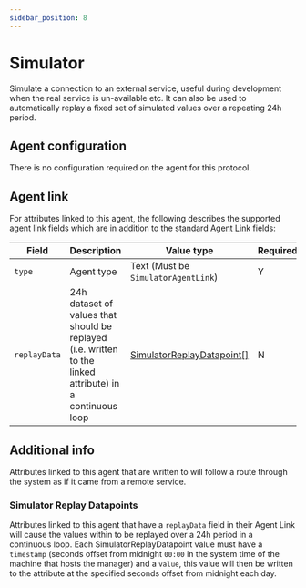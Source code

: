 ```yaml
---
sidebar_position: 8
---
```


# Simulator

Simulate a connection to an external service, useful during development when the real service is un-available etc. It can also be used to automatically replay a fixed set of simulated values over a repeating 24h period.


## Agent configuration
There is no configuration required on the agent for this protocol.


## Agent link
For attributes linked to this agent, the following describes the supported agent link fields which are in addition to the standard [Agent Link](overview.md#agent-links) fields:

| Field | Description | Value type | Required |
| ------------- | ------------- | ------------- | ------------- |
| `type` | Agent type | Text (Must be `SimulatorAgentLink`) | Y |
| `replayData` | 24h dataset of values that should be replayed (i.e. written to the linked attribute) in a continuous loop | [SimulatorReplayDatapoint[]](https://github.com/openremote/openremote/blob/master/model/src/main/java/org/openremote/model/simulator/SimulatorReplayDatapoint.java) | N |

## Additional info
Attributes linked to this agent that are written to will follow a route through the system as if it came from a remote service.

### Simulator Replay Datapoints
Attributes linked to this agent that have a `replayData` field in their Agent Link will cause the values within to be replayed over a 24h period in a continuous loop. Each SimulatorReplayDatapoint value must have a `timestamp` (seconds offset from midnight `00:00` in the system time of the machine that hosts the manager) and a `value`, this value will then be written to the attribute at the specified seconds offset from midnight each day.
